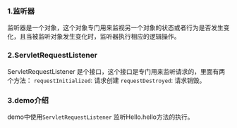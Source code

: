 
### 1.监听器
监听器是一个对象，这个对象专门用来监视另一个对象的状态或者行为是否发生变化，且当被监听对象发生变化时，监听器执行相应的逻辑操作。



### 2.ServletRequestListener
ServletRequestListener 是个接口，这个接口是专门用来监听请求的，里面有两个方法：
`requestInitialized`: 请求创建
`requestDestroyed`: 请求销毁。

### 3.demo介绍
demo中使用`ServletRequestListener` 监听Hello.hello方法的执行。
